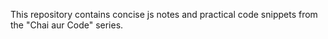 This repository contains concise js notes and practical code snippets from the "Chai aur Code" series.
